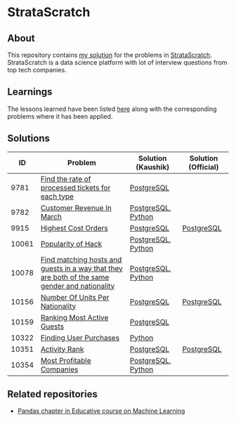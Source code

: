 # StrataScratch

## About
This repository contains [my solution](https://platform.stratascratch.com/user/kaushik_acharya) for the problems in [StrataScratch](https://www.stratascratch.com/).
StrataScratch is a data science platform with lot of interview questions from top tech companies.

## Learnings
The lessons learned have been listed [here](./notes/README.md) along with the corresponding problems where it has been applied.

## Solutions

|ID   |Problem  |Solution (Kaushik)|Solution (Official)|
|-----|---------|------------------|-------------------|
|9781 |[Find the rate of processed tickets for each type](./problems/README.md#id-9781-find-the-rate-of-processed-tickets-for-each-type)|[PostgreSQL](./src/sql/rate_processed_tickets_each_type.sql)|
|9782 |[Customer Revenue In March](./problems/README.md#id-9782-customer-revenue-in-march)|[PostgreSQL](./src/sql/customer_revenue_march.sql), [Python](./src/python/customer_revenue_march.py)|
|9915 |[Highest Cost Orders](./problems/README.md#id-9915-highest-cost-orders)|[PostgreSQL](./src/sql/highest_cost_orders.sql)|[PostgreSQL](./src/sql/highest_cost_orders_official_solution.sql)|
|10061|[Popularity of Hack](./problems/README.md#id-10061-popularity-of-hack)|[PostgreSQL](./src/sql/popularity_of_hack.sql), [Python](./src/python/popularity_of_hack.py)|
|10078|[Find matching hosts and guests in a way that they are both of the same gender and nationality](./problems/README.md#id-10078-find-matching-hosts-and-guests-in-a-way-that-they-are-both-of-the-same-gender-and-nationality)|[PostgreSQL](./src/sql/matching_hosts_and_guests.sql), [Python](./src/python/matching_hosts_and_guests.py)|
|10156|[Number Of Units Per Nationality](./problems/README.md#id-10156-number-of-units-per-nationality)|[PostgreSQL](./src/sql/units_per_nationality.sql)|[PostgreSQL](./src/sql/units_per_nationality_official_soluiton.sql)|
|10159|[Ranking Most Active Guests](./problems/README.md#id-10159-ranking-most-active-guests)|[PostgreSQL](./src/sql/ranking_most_active_guests.sql)|
|10322|[Finding User Purchases](./problems/README.md#id-10322-finding-user-purchases)|[Python](./src/python/finding_user_purchases.py)
|10351|[Activity Rank](./problems/README.md#id-10351-activity-rank)|[PostgreSQL](./src/sql/activity_rank.sql)|[PostgreSQL](./src/sql/activity_rank_official_solution.sql)|
|10354|[Most Profitable Companies](./problems/README.md#id-10354-most-profitable-companies)|[PostgreSQL](./src/sql/most_profitable_companies.sql), [Python](./src/python/most_profitable_companies.py)|

## Related repositories
- [Pandas chapter in Educative course on Machine Learning](http://github.com/kaushikacharya/Machine_Learning_with_NumPy_Pandas_Scikit-Learn_Educative/notes/Chapter_3.md)
